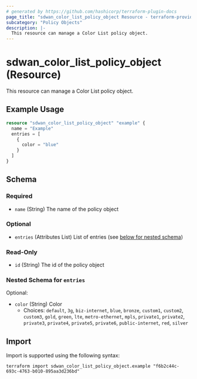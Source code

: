 ```yaml
---
# generated by https://github.com/hashicorp/terraform-plugin-docs
page_title: "sdwan_color_list_policy_object Resource - terraform-provider-sdwan"
subcategory: "Policy Objects"
description: |-
  This resource can manage a Color List policy object.
---
```


# sdwan_color_list_policy_object (Resource)

This resource can manage a Color List policy object.

## Example Usage

```terraform
resource "sdwan_color_list_policy_object" "example" {
  name = "Example"
  entries = [
    {
      color = "blue"
    }
  ]
}
```

<!-- schema generated by tfplugindocs -->
## Schema

### Required

- `name` (String) The name of the policy object

### Optional

- `entries` (Attributes List) List of entries (see [below for nested schema](#nestedatt--entries))

### Read-Only

- `id` (String) The id of the policy object

<a id="nestedatt--entries"></a>
### Nested Schema for `entries`

Optional:

- `color` (String) Color
  - Choices: `default`, `3g`, `biz-internet`, `blue`, `bronze`, `custom1`, `custom2`, `custom3`, `gold`, `green`, `lte`, `metro-ethernet`, `mpls`, `private1`, `private2`, `private3`, `private4`, `private5`, `private6`, `public-internet`, `red`, `silver`

## Import

Import is supported using the following syntax:

```shell
terraform import sdwan_color_list_policy_object.example "f6b2c44c-693c-4763-b010-895aa3d236bd"
```
